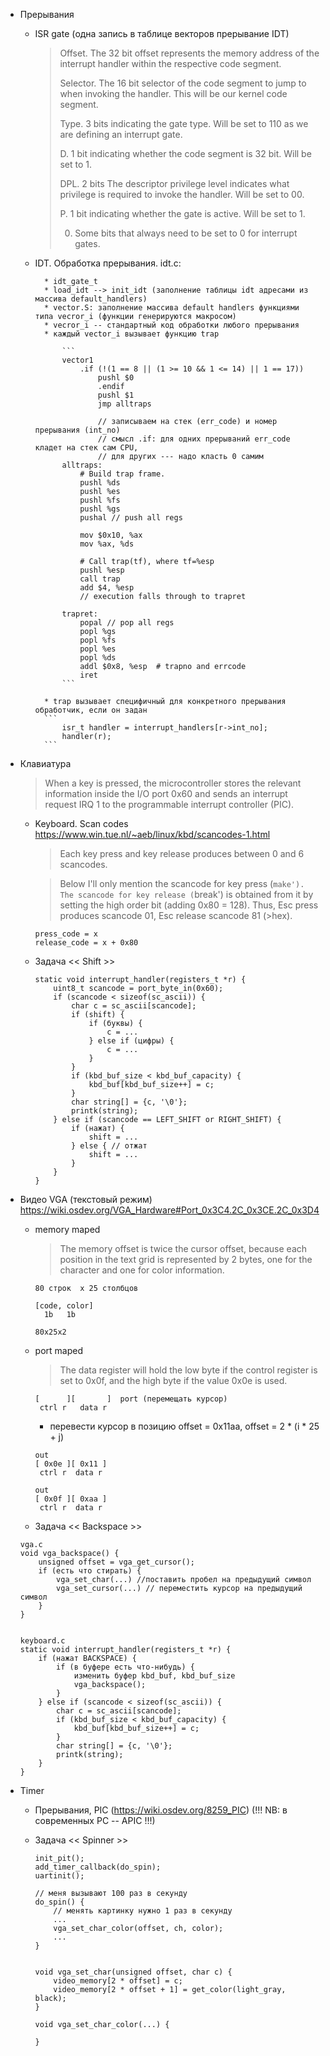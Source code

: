 * Прерывания
    * ISR gate (одна запись в таблице векторов прерывание IDT)

        > Offset. The 32 bit offset represents the memory address of the interrupt handler
        > within the respective code segment.
        >
        > Selector. The 16 bit selector of the code segment to jump to when invoking the
        > handler. This will be our kernel code segment.
        >
        > Type. 3 bits indicating the gate type. Will be set to 110 as we are defining an
        > interrupt gate.
        >
        > D. 1 bit indicating whether the code segment is 32 bit. Will be set to 1.
        >
        > DPL. 2 bits The descriptor privilege level indicates what privilege is required to
        > invoke the handler. Will be set to 00.
        >
        > P. 1 bit indicating whether the gate is active. Will be set to 1.
        >
        > 0. Some bits that always need to be set to 0 for interrupt gates.

    * IDT. Обработка прерывания. idt.c:

            * idt_gate_t
            * load_idt --> init_idt (заполнение таблицы idt адресами из массива default_handlers)
            * vector.S: заполнение массива default handlers функциями типа vecror_i (функции генерируются макросом)
            * vecror_i -- стандартный код обработки любого прерывания
            * каждый vector_i вызывает функцию trap

                ```
                vector1
                    .if (!(1 == 8 || (1 >= 10 && 1 <= 14) || 1 == 17))
                        pushl $0
                        .endif
                        pushl $1
                        jmp alltraps

                        // записываем на стек (err_code) и номер прерывания (int_no)
                        // смысл .if: для одних прерываний err_code кладет на стек сам CPU,
                        // для других --- надо класть 0 самим
                alltraps:
                    # Build trap frame.
                    pushl %ds
                    pushl %es
                    pushl %fs
                    pushl %gs
                    pushal // push all regs

                    mov $0x10, %ax
                    mov %ax, %ds

                    # Call trap(tf), where tf=%esp
                    pushl %esp
                    call trap
                    add $4, %esp
                    // execution falls through to trapret

                trapret:
                    popal // pop all regs
                    popl %gs
                    popl %fs
                    popl %es
                    popl %ds
                    addl $0x8, %esp  # trapno and errcode
                    iret
                ```

            * trap вызывает специфичный для конкретного прерывания обработчик, если он задан
            ```
                isr_t handler = interrupt_handlers[r->int_no];
                handler(r);
            ```
* Клавиатура

    > When a key is pressed, the microcontroller stores the relevant information
    > inside the I/O port 0x60 and sends an interrupt request IRQ 1
    > to the programmable interrupt controller (PIC).

    * Keyboard. Scan codes https://www.win.tue.nl/~aeb/linux/kbd/scancodes-1.html
        >  Each key press and key release produces between 0 and 6 scancodes.

        > Below I'll only mention the scancode for key press (`make'). The scancode for key release (`break') is
        > obtained from it by setting the high order bit (adding 0x80 = 128). Thus, Esc press produces
        > scancode 01, Esc release scancode 81 (>hex).
        ```
        press_code = x
        release_code = x + 0x80
        ```

    * Задача << Shift >>
        ```
        static void interrupt_handler(registers_t *r) {
            uint8_t scancode = port_byte_in(0x60);
            if (scancode < sizeof(sc_ascii)) {
                char c = sc_ascii[scancode];
                if (shift) {
                    if (буквы) {
                        c = ...
                    } else if (цифры) {
                        c = ...
                    }
                }
                if (kbd_buf_size < kbd_buf_capacity) {
                    kbd_buf[kbd_buf_size++] = c;
                }
                char string[] = {c, '\0'};
                printk(string);
            } else if (scancode == LEFT_SHIFT or RIGHT_SHIFT) {
                if (нажат) {
                    shift = ...
                } else { // отжат
                    shift = ...
                }
            }
        }
        ```


* Видео VGA (текстовый режим) https://wiki.osdev.org/VGA_Hardware#Port_0x3C4.2C_0x3CE.2C_0x3D4

    * memory maped
        >The memory offset is twice the cursor offset, because each position in the text grid is
        >represented by 2 bytes, one for the character and one for color information.
        ```
        80 строк  x 25 столбцов

        [code, color]
          1b   1b

        80x25x2
        ```

    * port maped
        > The data register will hold the low byte if the control register is set to 0x0f, and the
        > high byte if the value 0x0e is used.
        ```
        [      ][       ]  port (перемещать курсор)
         ctrl r   data r
         ```
        * перевести курсор в позицию offset = 0x11aa,  offset = 2 * (i * 25 + j)
        ```
        out
        [ 0x0e ][ 0x11 ]
         ctrl r  data r

        out
        [ 0x0f ][ 0xaa ]
         ctrl r  data r
        ```


    * Задача << Backspace >>
    ```
    vga.c
    void vga_backspace() {
        unsigned offset = vga_get_cursor();
        if (есть что стирать) {
            vga_set_char(...) //поставить пробел на предыдущий символ
            vga_set_cursor(...) // переместить курсор на предыдущий символ
        }
    }


    keyboard.c
    static void interrupt_handler(registers_t *r) {
        if (нажат BACKSPACE) {
            if (в буфере есть что-нибудь) {
                изменить буфер kbd_buf, kbd_buf_size
                vga_backspace();
            }
        } else if (scancode < sizeof(sc_ascii)) {
            char c = sc_ascii[scancode];
            if (kbd_buf_size < kbd_buf_capacity) {
                kbd_buf[kbd_buf_size++] = c;
            }
            char string[] = {c, '\0'};
            printk(string);
        }
    }
    ```

* Timer
    * Прерывания, PIC (https://wiki.osdev.org/8259_PIC) (!!! NB: в современных PC -- APIC !!!)

    * Задача << Spinner >>
        ```
        init_pit();
        add_timer_callback(do_spin);
        uartinit();

        // меня вызывают 100 раз в секунду
        do_spin() {
            // менять картинку нужно 1 раз в секунду
            ...
            vga_set_char_color(offset, ch, color);
            ...
        }


        void vga_set_char(unsigned offset, char c) {
            video_memory[2 * offset] = c;
            video_memory[2 * offset + 1] = get_color(light_gray, black);
        }

        void vga_set_char_color(...) {

        }
        ```







